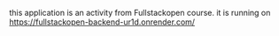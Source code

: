 this application is an activity from Fullstackopen course.
it is running on https://fullstackopen-backend-ur1d.onrender.com/ 
